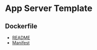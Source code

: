 # App Server Template

## Dockerfile

- [README](https://github.com/EnderHostingHQ/App-Server-Template/blob/master/Dockerfile/python/README.md)
- [Manifest](./Dockerfile/manifest.json)
